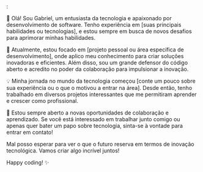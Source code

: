 :

👋 Olá! Sou Gabriel, um entusiasta da tecnologia e apaixonado por desenvolvimento de software. Tenho experiência em [suas principais habilidades ou tecnologias], e estou sempre em busca de novos desafios para aprimorar minhas habilidades.

🚀 Atualmente, estou focado em [projeto pessoal ou área específica de desenvolvimento], onde aplico meu conhecimento para criar soluções inovadoras e eficientes. Além disso, sou um grande defensor do código aberto e acredito no poder da colaboração para impulsionar a inovação.

💡 Minha jornada no mundo da tecnologia começou [conte um pouco sobre sua experiência ou o que o motivou a entrar na área]. Desde então, tenho trabalhado em diversos projetos interessantes que me permitiram aprender e crescer como profissional.

🌟 Estou sempre aberto a novas oportunidades de colaboração e aprendizado. Se você está interessado em trabalhar junto comigo ou apenas quer bater um papo sobre tecnologia, sinta-se à vontade para entrar em contato!

Mal posso esperar para ver o que o futuro reserva em termos de inovação tecnológica. Vamos criar algo incrível juntos!

Happy coding! ✨
